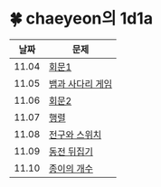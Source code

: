 # 🍀 chaeyeon의 1d1a

| 날짜    | 문제   |
|---------|--------|
| 11.04 | [회문1](https://swexpertacademy.com/main/code/problem/problemDetail.do?contestProbId=AV14QpAaAAwCFAYi&categoryId=AV14QpAaAAwCFAYi&categoryType=CODE&problemTitle=%ED%9A%8C%EB%AC%B81&orderBy=FIRST_REG_DATETIME&selectCodeLang=ALL&select-1=&pageSize=10&pageIndex=1) |
| 11.05 | [뱀과 사다리 게임](https://www.acmicpc.net/problem/16928) |
| 11.06 | [회문2](https://swexpertacademy.com/main/code/problem/problemDetail.do?problemLevel=3&contestProbId=AV14Rq5aABUCFAYi&categoryId=AV14Rq5aABUCFAYi&categoryType=CODE&problemTitle=s%2Fw+%EB%AC%B8%EC%A0%9C%ED%95%B4%EA%B2%B0&orderBy=SUBMIT_COUNT&selectCodeLang=ALL&select-1=3&pageSize=10&pageIndex=1) |
| 11.07 | [행렬](https://www.acmicpc.net/problem/1080) |
| 11.08 | [전구와 스위치](https://www.acmicpc.net/problem/2138) |
| 11.09 | [동전 뒤집기](https://www.acmicpc.net/problem/1285) |
| 11.10 | [종이의 개수](https://www.acmicpc.net/problem/1780) |